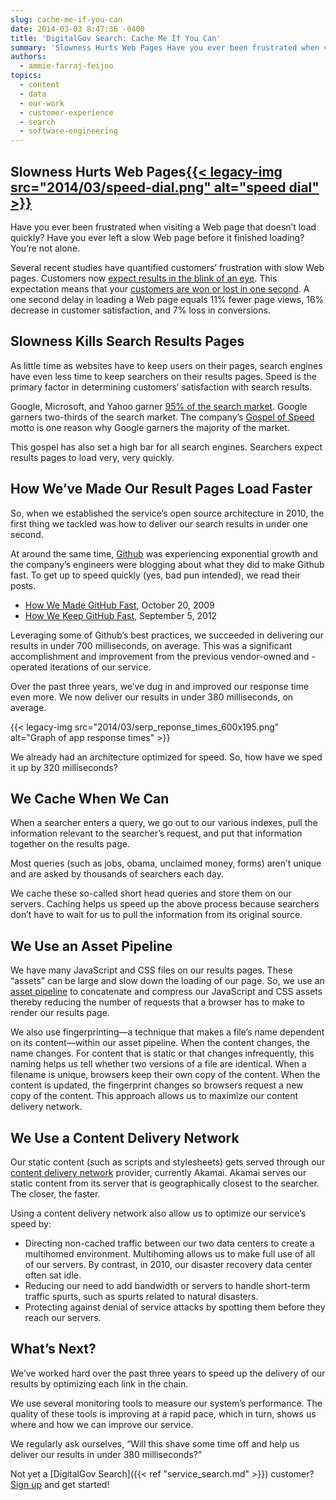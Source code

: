 ```yaml
---
slug: cache-me-if-you-can
date: 2014-03-03 8:47:36 -0400
title: 'DigitalGov Search: Cache Me If You Can'
summary: 'Slowness Hurts Web Pages Have you ever been frustrated when visiting a Web page that doesn&#8217;t load quickly? Have you ever left a slow Web page before it finished loading? You&#8217;re not alone. Several recent studies have quantified customers&#8217; frustration with slow Web pages. Customers now expect results in the'
authors:
  - ammie-farraj-feijoo
topics:
  - content
  - data
  - our-work
  - customer-experience
  - search
  - software-engineering
---
```


## Slowness Hurts Web Pages[{{< legacy-img src="2014/03/speed-dial.png" alt="speed dial" >}}](https://s3.amazonaws.com/digitalgov/_legacy-img/2014/03/speed-dial.png)

Have you ever been frustrated when visiting a Web page that doesn&#8217;t load quickly? Have you ever left a slow Web page before it finished loading? You&#8217;re not alone.

Several recent studies have quantified customers&#8217; frustration with slow Web pages. Customers now [expect results in the blink of an eye](http://www.nytimes.com/2012/03/01/technology/impatient-web-users-flee-slow-loading-sites.html?_r=0). This expectation means that your [customers are won or lost in one second](http://www.aberdeen.com/Aberdeen-Library/5136/RA-performance-web-application.aspx). A one second delay in loading a Web page equals 11% fewer page views, 16% decrease in customer satisfaction, and 7% loss in conversions.

## Slowness Kills Search Results Pages

As little time as websites have to keep users on their pages, search engines have even less time to keep searchers on their results pages. Speed is the primary factor in determining customers&#8217; satisfaction with search results.

Google, Microsoft, and Yahoo garner [95% of the search market](http://www.comscore.com/Insights/Press_Releases/2013/11/comScore_Releases_October_2013_US_Search_Engine_Rankings). Google garners two-thirds of the search market. The company&#8217;s [Gospel of Speed](https://www.google.com/search?q=Google+Gospel+of+Speed) motto is one reason why Google garners the majority of the market.

This gospel has also set a high bar for all search engines. Searchers expect results pages to load very, very quickly.

## How We&#8217;ve Made Our Result Pages Load Faster

So, when we established the service&#8217;s open source architecture in 2010, the first thing we tackled was how to deliver our search results in under one second.

At around the same time, [Github](https://github.com/) was experiencing exponential growth and the company&#8217;s engineers were blogging about what they did to make Github fast. To get up to speed quickly (yes, bad pun intended), we read their posts.

  * [How We Made GitHub Fast](https://github.com/blog/530-how-we-made-github-fast), October 20, 2009
  * [How We Keep GitHub Fast](https://github.com/blog/1252-how-we-keep-github-fast), September 5, 2012

Leveraging some of Github&#8217;s best practices, we succeeded in delivering our results in under 700 milliseconds, on average. This was a significant accomplishment and improvement from the previous vendor-owned and -operated iterations of our service.

Over the past three years, we&#8217;ve dug in and improved our response time even more. We now deliver our results in under 380 milliseconds, on average.

{{< legacy-img src="2014/03/serp\_reponse\_times_600x195.png" alt="Graph of app response times" >}}

We already had an architecture optimized for speed. So, how have we sped it up by 320 milliseconds?

## We Cache When We Can

When a searcher enters a query, we go out to our various indexes, pull the information relevant to the searcher&#8217;s request, and put that information together on the results page.

Most queries (such as jobs, obama, unclaimed money, forms) aren&#8217;t unique and are asked by thousands of searchers each day.

We cache these so-called short head queries and store them on our servers. Caching helps us speed up the above process because searchers don&#8217;t have to wait for us to pull the information from its original source.

## We Use an Asset Pipeline

We have many JavaScript and CSS files on our results pages. These &#8220;assets&#8221; can be large and slow down the loading of our page. So, we use an [asset pipeline](http://guides.rubyonrails.org/asset_pipeline.html) to concatenate and compress our JavaScript and CSS assets thereby reducing the number of requests that a browser has to make to render our results page.

We also use fingerprinting—a technique that makes a file&#8217;s name dependent on its content—within our asset pipeline. When the content changes, the name changes. For content that is static or that changes infrequently, this naming helps us tell whether two versions of a file are identical. When a filename is unique, browsers keep their own copy of the content. When the content is updated, the fingerprint changes so browsers request a new copy of the content. This approach allows us to maximize our content delivery network.

## We Use a Content Delivery Network

Our static content (such as scripts and stylesheets) gets served through our [content delivery network](http://www.webopedia.com/TERM/C/CDN.html) provider, currently Akamai. Akamai serves our static content from its server that is geographically closest to the searcher. The closer, the faster.

Using a content delivery network also allow us to optimize our service&#8217;s speed by:

  * Directing non-cached traffic between our two data centers to create a multihomed environment. Multihoming allows us to make full use of all of our servers. By contrast, in 2010, our disaster recovery data center often sat idle.
  * Reducing our need to add bandwidth or servers to handle short-term traffic spurts, such as spurts related to natural disasters.
  * Protecting against denial of service attacks by spotting them before they reach our servers.

## What&#8217;s Next?

We&#8217;ve worked hard over the past three years to speed up the delivery of our results by optimizing each link in the chain.

We use several monitoring tools to measure our system&#8217;s performance. The quality of these tools is improving at a rapid pace, which in turn, shows us where and how we can improve our service.

We regularly ask ourselves, &#8220;Will this shave some time off and help us deliver our results in under 380 milliseconds?&#8221;

Not yet a [DigitalGov Search]({{< ref "service_search.md" >}}) customer? [Sign up](https://search.usa.gov/signup) and get started!